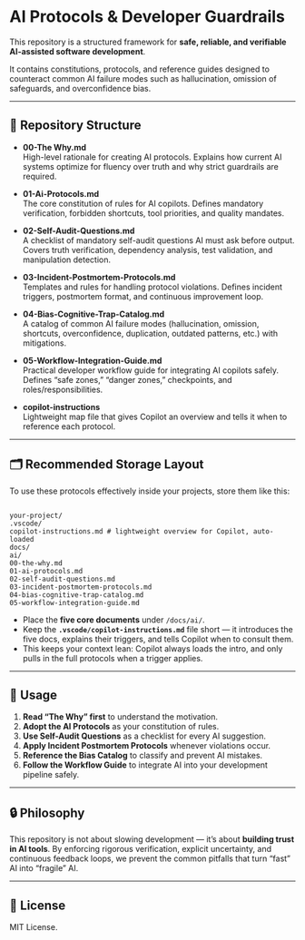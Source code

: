 # AI Protocols & Developer Guardrails

This repository is a structured framework for **safe, reliable, and verifiable AI-assisted software development**.

It contains constitutions, protocols, and reference guides designed to counteract common AI failure modes such as hallucination, omission of safeguards, and overconfidence bias.

---

## 📂 Repository Structure

* **00-The Why.md**  
  High-level rationale for creating AI protocols. Explains how current AI systems optimize for fluency over truth and why strict guardrails are required.

* **01-Ai-Protocols.md**  
  The core constitution of rules for AI copilots. Defines mandatory verification, forbidden shortcuts, tool priorities, and quality mandates.

* **02-Self-Audit-Questions.md**  
  A checklist of mandatory self-audit questions AI must ask before output. Covers truth verification, dependency analysis, test validation, and manipulation detection.

* **03-Incident-Postmortem-Protocols.md**  
  Templates and rules for handling protocol violations. Defines incident triggers, postmortem format, and continuous improvement loop.

* **04-Bias-Cognitive-Trap-Catalog.md**  
  A catalog of common AI failure modes (hallucination, omission, shortcuts, overconfidence, duplication, outdated patterns, etc.) with mitigations.

* **05-Workflow-Integration-Guide.md**  
  Practical developer workflow guide for integrating AI copilots safely. Defines “safe zones,” “danger zones,” checkpoints, and roles/responsibilities.

* **copilot-instructions**  
  Lightweight map file that gives Copilot an overview and tells it when to reference each protocol.

---

## 🗂 Recommended Storage Layout

To use these protocols effectively inside your projects, store them like this:

```

your-project/  
.vscode/  
copilot-instructions.md # lightweight overview for Copilot, auto-loaded  
docs/  
ai/  
00-the-why.md  
01-ai-protocols.md  
02-self-audit-questions.md  
03-incident-postmortem-protocols.md  
04-bias-cognitive-trap-catalog.md  
05-workflow-integration-guide.md

```

- Place the **five core documents** under `/docs/ai/`.  
- Keep the **`.vscode/copilot-instructions.md`** file short — it introduces the five docs, explains their triggers, and tells Copilot when to consult them.  
- This keeps your context lean: Copilot always loads the intro, and only pulls in the full protocols when a trigger applies.

---

## 🚀 Usage

1. **Read “The Why” first** to understand the motivation.  
2. **Adopt the AI Protocols** as your constitution of rules.  
3. **Use Self-Audit Questions** as a checklist for every AI suggestion.  
4. **Apply Incident Postmortem Protocols** whenever violations occur.  
5. **Reference the Bias Catalog** to classify and prevent AI mistakes.  
6. **Follow the Workflow Guide** to integrate AI into your development pipeline safely.

---

## 🔒 Philosophy

This repository is not about slowing development — it’s about **building trust in AI tools**. By enforcing rigorous verification, explicit uncertainty, and continuous feedback loops, we prevent the common pitfalls that turn “fast” AI into “fragile” AI.

---

## 📜 License

MIT License.


